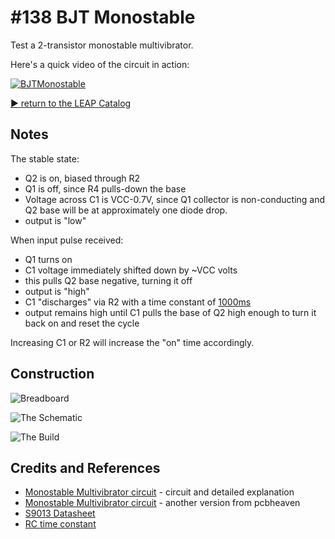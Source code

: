 # #138 BJT Monostable

Test a 2-transistor monostable multivibrator.

Here's a quick video of the circuit in action:

[![BJTMonostable](https://img.youtube.com/vi/UpARBfVGHoU/0.jpg)](https://www.youtube.com/watch?v=UpARBfVGHoU)

[:arrow_forward: return to the LEAP Catalog](https://leap.tardate.com)

## Notes

The stable state:
* Q2 is on, biased through R2
* Q1 is off, since R4 pulls-down the base
* Voltage across C1 is VCC-0.7V, since Q1 collector is non-conducting and Q2 base will be at approximately one diode drop.
* output is "low"

When input pulse received:
* Q1 turns on
* C1 voltage immediately shifted down by ~VCC volts
* this pulls Q2 base negative, turning it off
* output is "high"
* C1 "discharges" via R2 with a time constant of [1000ms](https://www.wolframalpha.com/input/?i=100k%CE%A9*10%C2%B5F)
* output remains high until C1 pulls the base of Q2 high enough to turn it back on and reset the cycle

Increasing C1 or R2 will increase the "on" time accordingly.

## Construction

![Breadboard](./assets/Monostable_bb.jpg?raw=true)

![The Schematic](./assets/Monostable_schematic.jpg?raw=true)

![The Build](./assets/Monostable_build.jpg?raw=true)

## Credits and References
* [Monostable Multivibrator circuit](http://www.electronics-tutorials.ws/waveforms/monostable.html) - circuit and detailed explanation
* [Monostable Multivibrator circuit](http://www.pcbheaven.com/userpages/basic_transistor_circuits/) - another version from pcbheaven
* [S9013 Datasheet](https://www.futurlec.com/Transistors/S9013.shtml)
* [RC time constant](http://en.wikipedia.org/wiki/RC_time_constant)

